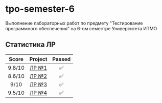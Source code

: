 # tpo-semester-6
Выполнение лабораторных работ по предмету "Тестирование программного обеспечения" на 6-ом семестре Университета ИТМО

## Статистика ЛР

| Score   | Project                | Passed |
| :---:   | :---:                  | :---:  | 
| 9.8/10  | [ЛР №1](lab1/)         | ✅     |
| 8.6/10  | [ЛР №2](lab2/)         | ✅     |
| 9/10    | [ЛР №3](lab3/)         | ✅     |
| 9.5/10  | [ЛР №4](lab4/)         | ✅     |
